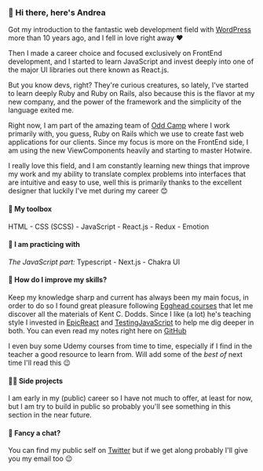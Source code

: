 ### 👋 Hi there, here's Andrea 

Got my introduction to the fantastic web development field with [WordPress](https://wordpress.org/) more than 10 years ago, and I fell in love right away ❤️

Then I made a career choice and focused exclusively on FrontEnd development, and I started to learn JavaScript and invest deeply into one of the major UI libraries out there known as React.js.

But you know devs, right? They're curious creatures, so lately, I've started to learn deeply Ruby and Ruby on Rails, also because this is the flavor at my new company, and the power of the framework and the simplicity of the language exited me.

Right now, I am part of the amazing team of [Odd Camp](https://www.oddcamp.com/) where I work primarily with, you guess, Ruby on Rails which we use to create fast web applications for our clients. Since my focus is more on the FrontEnd side, I am using the new ViewComponents heavily and starting to master Hotwire.

I really love this field, and I am constantly learning new things that improve my work and my ability to translate complex problems into interfaces that are intuitive and easy to use, well this is primarily thanks to the excellent designer that luckily I've met during my career 😊

#### 🧰 My toolbox 
HTML - CSS (SCSS) - JavaScript - React.js - Redux - Emotion

#### 👀 I am practicing with
*The JavaScript part:*
Typescript - Next.js - Chakra UI

#### 💪 How do I improve my skills? 
Keep my knowledge sharp and current has always been my main focus, in order to do so I found great pleasure following [Egghead courses](https://egghead.io/) that let me discover all the materials of Kent C. Dodds. Since I like (a lot) he's teaching style I invested in [EpicReact](https://epicreact.dev/) and [TestingJavaScript](https://testingjavascript.com/) to help me dig deeper in both. You can even read my notes right here on [GitHub](https://github.com/AndreaBarghigiani/EpicReactNotes)

I even buy some Udemy courses from time to time, especially if I find in the teacher a good resource to learn from. Will add some of the *best of* next time I'll read this 😉

#### 👨‍💻 Side projects 
I am early in my (public) career so I have not much to offer, at least for now, but I am try to build in public so probably you'll see something in this section in the near future.

#### 💬 Fancy a chat? 
You can find my public self on [Twitter](https://twitter.com/cupofcraft) but if we get along probably I'll give you my email too 😉
